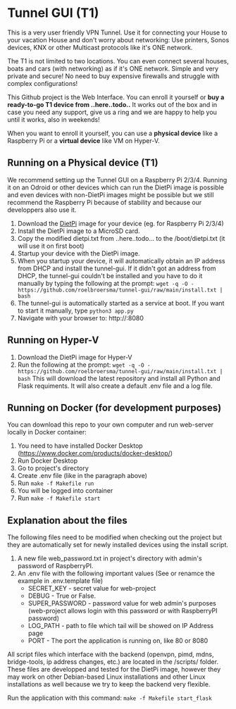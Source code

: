 # Tunnel GUI (T1)
This is a very user friendly VPN Tunnel. Use it for connecting your House to your vacation House and don't worry about networking: Use printers, Sonos devices, KNX or other Multicast protocols like it's ONE network.

The T1 is not limited to two locations. You can even connect several houses, boats and cars (with networking) as if it's ONE network. Simple and very private and secure! No need to buy expensive firewalls and struggle with complex configurations!

This Github project is the Web Interface. You can enroll it yourself or **buy a ready-to-go T1 device from ..here..todo..** It works out of the box and in case you need any support, give us a ring and we are happy to help you until it works, also in weekends!

When you want to enroll it yourself, you can use a **physical device** like a Raspberry Pi or a **virtual device** like VM on Hyper-V.


## Running on a Physical device (T1)
We recommend setting up the Tunnel GUI on a Raspberry Pi 2/3/4. Running it on an Odroid or other devices which can run the DietPi image is possible and even devices with non-DietPi images might be possible but we still recommend the Raspberry Pi because of stability and because our developpers also use it.
1. Download the [DietPi](https://dietpi.com/) image for your device (eg. for Raspberry Pi 2/3/4)
2. Install the DietPi image to a MicroSD card.
3. Copy the modified dietpi.txt from ..here..todo...  to the /boot/dietpi.txt  (it will use it on first boot)
4. Startup your device with the DietPi image.
5. When you startup your device, it will automatically obtain an IP address from DHCP and install the tunnel-gui. If it didn't got an address from DHCP, the tunnel-gui couldn't be installed and you have to do it manually by typing the following at the prompt:
`wget -q -O - https://github.com/roelbroersma/tunnel-gui/raw/main/install.txt | bash`
6. The tunnel-gui is automatically started as a service at boot. If you want to start it manually, type `python3 app.py`
7. Navigate with your browser to: http://<ip address of Pi>:8080


## Running on Hyper-V
1. Download the DietPi image for Hyper-V
2. Run the following at the prompt:
`wget -q -O - https://github.com/roelbroersma/tunnel-gui/raw/main/install.txt | bash`
This will download the latest repository and install all Python and Flask requiments. It will also create a default .env file and a log file.


## Running on Docker (for development purposes)
You can download this repo to your own computer and run web-server locally in Docker container:
 1. You need to have installed Docker Desktop (https://www.docker.com/products/docker-desktop/)
 2. Run Docker Desktop
 3. Go to project's directory
 3. Create .env file (like in the paragraph above)
 4. Run `make -f Makefile run`
 5. You will be logged into container
 6. Run `make -f Makefile start`


## Explanation about the files
The following files need to be modified when checking out the project but they are automatically set for newly installed devices using the install script.
 1. A new file web_password.txt in project's directory with admin's password of RaspberryPI.
 2. An .env file with the following important values (See or renamce the example in .env.template file)
    * SECRET_KEY - secret value for web-project
    * DEBUG - True or False.
    * SUPER_PASSWORD - password value for web admin's purposes (web-project allows login with this password or with RaspberryPI password)
    * LOG_PATH - path to file which tail will be showed on IP Address page
    * PORT - The port the application is running on, like 80 or 8080

All script files which interface with the backend (openvpn, pimd, mdns, bridge-tools, ip address changes, etc.) are located in the /scripts/ folder. These files are developped and tested for the DietPi image, however they may work on other Debian-based Linux installations and other Linux installations as well because we try to keep the backend very flexible.

Run the application with this command:
`make -f Makefile start_flask`
